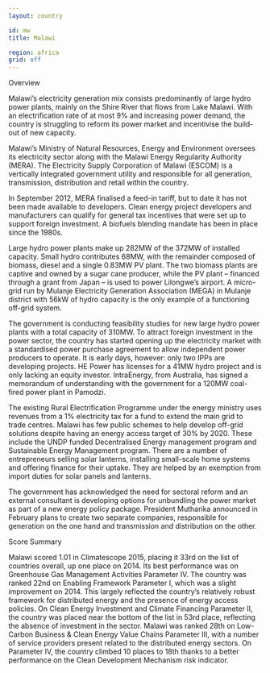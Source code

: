 ```yaml
---
layout: country

id: mw
title: Malawi

region: africa
grid: off
---
```

Overview

Malawi’s electricity generation mix consists predominantly of large hydro power plants, mainly on the Shire River that flows from Lake Malawi. With an electrification rate of at most 9% and increasing power demand, the country is struggling to reform its power market and incentivise the build-out of new capacity.

Malawi’s Ministry of Natural Resources, Energy and Environment oversees its electricity sector along with the Malawi Energy Regularity Authority (MERA). The Electricity Supply Corporation of Malawi (ESCOM) is a vertically integrated government utility and responsible for all generation, transmission, distribution and retail within the country.

In September 2012, MERA finalised a feed-in tariff, but to date it has not been made available to developers. Clean energy project developers and manufacturers can qualify for general tax incentives that were set up to support foreign investment. A biofuels blending mandate has been in place since the 1980s.

Large hydro power plants make up 282MW of the 372MW of installed capacity. Small hydro contributes 68MW, with the remainder composed of biomass, diesel and a single 0.83MW PV plant. The two biomass plants are captive and owned by a sugar cane producer, while the PV plant – financed through a grant from Japan – is used to power Lilongwe’s airport. A micro-grid run by Mulanje Electricity Generation Association (MEGA) in Mulanje district with 56kW of hydro capacity is the only example of a functioning off-grid system.

The government is conducting feasibility studies for new large hydro power plants with a total capacity of 310MW. To attract foreign investment in the power sector, the country has started opening up the electricity market with a standardised power purchase agreement to allow independent power producers to operate. It is early days, however: only two IPPs are developing projects. HE Power has licenses for a 41MW hydro project and is only lacking an equity investor. IntraEnergy, from Australia, has signed a memorandum of understanding with the government for a 120MW coal-fired power plant in Pamodzi.

The existing Rural Electrification Programme under the energy ministry uses revenues from a 1% electricity tax for a fund to extend the main grid to trade centres. Malawi has few public schemes to help develop off-grid solutions despite having an energy access target of 30% by 2020. These include the UNDP funded Decentralised Energy management program and Sustainable Energy Management program. There are a number of entrepreneurs selling solar lanterns, installing small-scale home systems and offering finance for their uptake. They are helped by an exemption from import duties for solar panels and lanterns.

The government has acknowledged the need for sectoral reform and an external consultant is developing options for unbundling the power market as part of a new energy policy package. President Mutharika announced in February plans to create two separate companies, responsible for generation on the one hand and transmission and distribution on the other.



Score Summary

Malawi scored 1.01 in Climatescope 2015, placing it 33rd on the list of countries overall, up one place on 2014. Its best performance was on Greenhouse Gas Management Activities Parameter IV. 
The country was ranked 22nd on Enabling Framework Parameter I, which was a slight improvement on 2014. This largely reflected the country’s relatively robust framework for distributed energy and the presence of energy access policies.
On Clean Energy Investment and Climate Financing Parameter II, the country was placed near the bottom of the list in 53rd place, reflecting the absence of investment in the sector.
Malawi was ranked 28th on Low-Carbon Business & Clean Energy Value Chains Parameter III, with a number of service providers present related to the distributed energy sectors. 
On Parameter IV, the country climbed 10 places to 18th thanks to a better performance on the Clean Development Mechanism risk indicator. 
